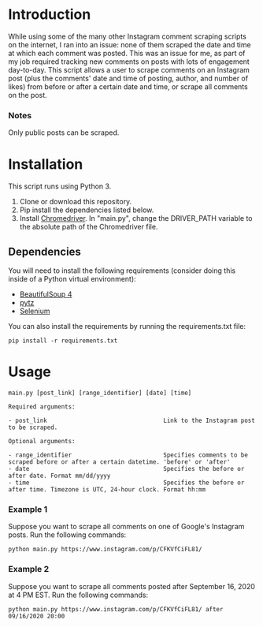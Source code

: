 # Introduction

While using some of the many other Instagram comment scraping scripts on the internet, I ran into an issue: none of them scraped the date and time at which each comment was posted. This was an issue for me, as part of my job required tracking new comments on posts with lots of engagement day-to-day. This script allows a user to scrape comments on an Instagram post (plus the comments' date and time of posting, author, and number of likes) from before or after a certain date and time, or scrape all comments on the post.

### Notes
Only public posts can be scraped.

# Installation

This script runs using Python 3.

1. Clone or download this repository.
2. Pip install the dependencies listed below.
3. Install [Chromedriver](https://chromedriver.chromium.org/). In "main.py", change the DRIVER_PATH variable to the absolute path of the Chromedriver file.

## Dependencies

You will need to install the following requirements (consider doing this inside of a Python virtual environment):

* [BeautifulSoup 4](https://pypi.org/project/beautifulsoup4/)
* [pytz](https://pypi.org/project/pytz/)
* [Selenium](https://pypi.org/project/selenium/)

You can also install the requirements by running the requirements.txt file:

```
pip install -r requirements.txt

```

# Usage

```
main.py [post_link] [range_identifier] [date] [time]

Required arguments:

- post_link                                 Link to the Instagram post to be scraped.

Optional arguments:

- range_identifier                          Specifies comments to be scraped before or after a certain datetime. 'before' or 'after'
- date                                      Specifies the before or after date. Format mm/dd/yyyy
- time                                      Specifies the before or after time. Timezone is UTC, 24-hour clock. Format hh:mm

```

### Example 1

Suppose you want to scrape all comments on one of Google's Instagram posts. Run the following commands:

```
python main.py https://www.instagram.com/p/CFKVfCiFL81/
```

### Example 2

Suppose you want to scrape all comments posted after September 16, 2020 at 4 PM EST. Run the following commands:

```
python main.py https://www.instagram.com/p/CFKVfCiFL81/ after 09/16/2020 20:00
```
